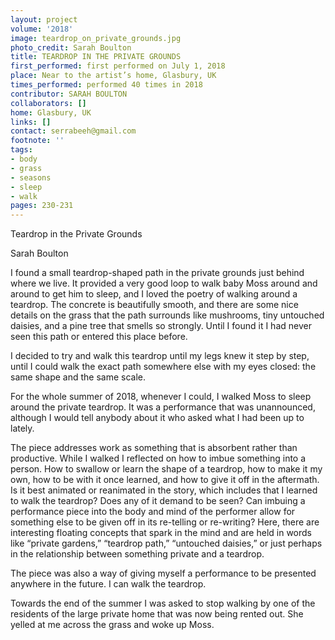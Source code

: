 ```yaml
---
layout: project
volume: '2018'
image: teardrop_on_private_grounds.jpg
photo_credit: Sarah Boulton
title: TEARDROP IN THE PRIVATE GROUNDS
first_performed: first performed on July 1, 2018
place: Near to the artist’s home, Glasbury, UK
times_performed: performed 40 times in 2018
contributor: SARAH BOULTON
collaborators: []
home: Glasbury, UK
links: []
contact: serrabeeh@gmail.com
footnote: ''
tags:
- body
- grass
- seasons
- sleep
- walk
pages: 230-231
---
```




Teardrop in the Private Grounds

Sarah Boulton

I found a small teardrop-shaped path in the private grounds just behind where we live. It provided a very good loop to walk baby Moss around and around to get him to sleep, and I loved the poetry of walking around a teardrop. The concrete is beautifully smooth, and there are some nice details on the grass that the path surrounds like mushrooms, tiny untouched daisies, and a pine tree that smells so strongly. Until I found it I had never seen this path or entered this place before.

I decided to try and walk this teardrop until my legs knew it step by step, until I could walk the exact path somewhere else with my eyes closed: the same shape and the same scale.

For the whole summer of 2018, whenever I could, I walked Moss to sleep around the private teardrop. It was a performance that was unannounced, although I would tell anybody about it who asked what I had been up to lately.

The piece addresses work as something that is absorbent rather than productive. While I walked I reflected on how to imbue something into a person. How to swallow or learn the shape of a teardrop, how to make it my own, how to be with it once learned, and how to give it off in the aftermath. Is it best animated or reanimated in the story, which includes that I learned to walk the teardrop? Does any of it demand to be seen? Can imbuing a performance piece into the body and mind of the performer allow for something else to be given off in its re-telling or re-writing? Here, there are interesting floating concepts that spark in the mind and are held in words like “private gardens,” “teardrop path,” “untouched daisies,” or just perhaps in the relationship between something private and a teardrop.

The piece was also a way of giving myself a performance to be presented anywhere in the future. I can walk the teardrop.

Towards the end of the summer I was asked to stop walking by one of the residents of the large private home that was now being rented out. She yelled at me across the grass and woke up Moss.
